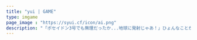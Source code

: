 ```yaml
---
title: "yui | GAME"
type: imgame
page_image : "https://syui.cf/icon/ai.png"
description: "「ポセイドン3号でも無理だったか...地球に発射じゃあ！」ひょんなことから宇宙人の標的に？"
---
```

